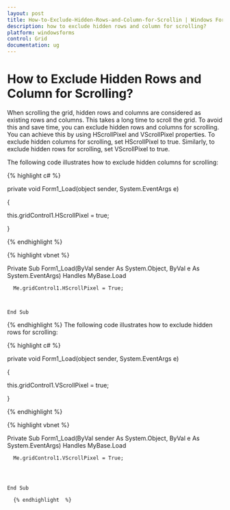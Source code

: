 ```yaml
---
layout: post
title: How-to-Exclude-Hidden-Rows-and-Column-for-Scrollin | Windows Forms | Syncfusion
description: how to exclude hidden rows and column for scrolling? 
platform: windowsforms
control: Grid
documentation: ug
---
```


# How to Exclude Hidden Rows and Column for Scrolling? 

When scrolling the grid, hidden rows and columns are considered as existing rows and columns. This takes a long time to scroll the grid. To avoid this and save time, you can exclude hidden rows and columns for scrolling. You can achieve this by using HScrollPixel and VScrollPixel properties. To exclude hidden columns for scrolling, set HScrollPixel to true. Similarly, to exclude hidden rows for scrolling, set VScrollPixel to true.    

The following code illustrates how to exclude hidden columns for scrolling: 

{% highlight c# %}



private void Form1_Load(object sender, System.EventArgs e)

{

this.gridControl1.HScrollPixel = true;

}

{% endhighlight %}

{% highlight vbnet %}



Private Sub Form1_Load(ByVal sender As System.Object, ByVal e As System.EventArgs) Handles MyBase.Load



      Me.gridControl1.HScrollPixel = True;



    End Sub
{% endhighlight  %}
The following code illustrates how to exclude hidden rows for scrolling: 

{% highlight c# %}



private void Form1_Load(object sender, System.EventArgs e)

{

this.gridControl1.VScrollPixel = true;

}

{% endhighlight  %}

{% highlight vbnet %}



Private Sub Form1_Load(ByVal sender As System.Object, ByVal e As System.EventArgs) Handles MyBase.Load



      Me.gridControl1.VScrollPixel = True;




    End Sub

	  {% endhighlight  %}

